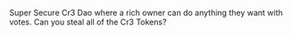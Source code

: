 Super Secure Cr3 Dao where a rich owner can do anything they want with votes. Can you steal all of the Cr3 Tokens?
